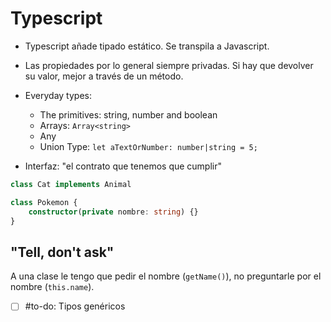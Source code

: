 # Typescript
- Typescript añade tipado estático. Se transpila a Javascript.

- Las propiedades por lo general siempre privadas. Si hay que devolver su valor, mejor a través de un método.

- Everyday types:
	- The primitives: string, number and boolean
	- Arrays: `Array<string>`
	- Any
	- Union Type: `let aTextOrNumber: number|string = 5;`
	
- Interfaz: "el contrato que tenemos que cumplir"
```typescript
class Cat implements Animal 
```
```typescript
class Pokemon {
	constructor(private nombre: string) {}
}
```

## "Tell, don't ask"
A una clase le tengo que pedir el nombre (`getName()`), no preguntarle por el nombre (`this.name`).

- [ ] #to-do: Tipos genéricos